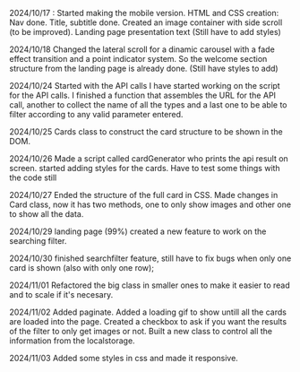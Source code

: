 2024/10/17 :
Started making the mobile version.
HTML and CSS creation:
Nav done.
Title, subtitle done.
Created an image container with side scroll (to be improved).
Landing page presentation text
(Still have to add styles)

2024/10/18
Changed the lateral scroll for a dinamic carousel with a fade effect transition and a point indicator system.
So the welcome section structure from the landing page is already done.
(Still have styles to add)

2024/10/24
Started with the API calls
I have started working on the script for the API calls.
I finished a function that assembles the URL for the API call, another to collect the name of all the types and a last one to be able to filter according to any valid parameter entered.

2024/10/25
Cards class to construct the card structure to be shown in the DOM.

2024/10/26
Made a script called cardGenerator who prints the api result on screen.
started adding styles for the cards.
Have to test some things with the code still

2024/10/27
Ended the structure of the full card in CSS.
Made changes in Card class, now it has two methods, one to only show images and other one to show all the data.

2024/10/29
landing page (99%)
created a new feature to work on the searching filter.

2024/10/30
finished searchfilter feature, still have to fix bugs when only one card is shown (also with only one row);

2024/11/01
Refactored the big class in smaller ones to make it easier to read and to scale if it's necesary.

2024/11/02
Added paginate.
Added a loading gif to show untill all the cards are loaded into the page.
Created a checkbox to ask if you want the results of the filter to only get images or not.
Built a new class to control all the information from the localstorage.

2024/11/03
Added some styles in css and made it responsive.

